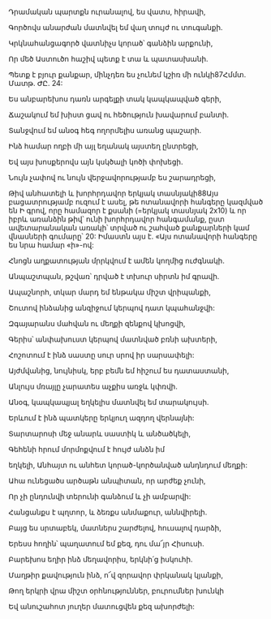 Դրամական պարտքն ուրանալով, ես վատս, հիրավի,


Գործովս անարժան մատնվել եմ վաղ տույժ ու տուգանքի.


Կրկնահանցագործ վատնիչս կորած՝ գանձին արքունի,


Որ մեծ Աստուծո հաշիվ պետք է տա և պատասխանի.


Պետք է բյուր քանքար, մինչդեռ ես չունեմ կշիռ մի ունկի87Հմմտ. Մատթ. ԺԸ. 24:


Ես անբարեխոս դառն արգելքի տակ կապկապված գերի,


Ճաշակում եմ խիստ ցավ ու հեծություն խավարում բանտի.


Տանջվում եմ անօգ հեգ ողորմելիս առանց պաշարի.


Ինձ համար ողբի մի այլ եղանակ այստեղ ընտրեցի,


Եվ այս խոսքերովս այն կսկծալի կոծի փոխեցի.


Նույն չափով ու նույն վերջավորությամբ ես շարադրեցի,


Թիվ անհատելի և խորհրդավոր երկյակ տասնյակի88Այս բացատրությամբ ուզում է ասել, թե ոտանավորի հանգերը կազմված են Ի գրով, որը համազոր է քսանի (=երկյակ տասնյակ 2x10) և որ իբրև առանձին թիվ՝ ունի խորհրդավոր հանգամանք, ըստ ավետարանական առակի՝ տրված ու շահված քանքարների կամ վնասների գումարը՝ 20: Իմաստն այս է. «Այս ոտանավորի հանգերը ես նրա համար «ի»-ով:


Հնոցն աղքատության մրրկվում է ամեն կողմից ուժգնակի.


Անպաշտպան, թշվառ՝ դրված է տխուր սիրտն իմ գրավի.


Ապաշնորհ, տկար մարդ եմ ենթակա միշտ վրիպանքի,


Շուտով ինձանից անզիջում կերպով դատ կպահանջվի:


Զգայարանս մահվան ու մեղքի զենքով կխոցվի,


Գերիս՝ անփախուստ կերպով մատնված բռնի ախտերի,


Հոշոտում է ինձ սաստը սուր սրով իր սարսափելի:


Այժմվանից, նույնիսկ, երբ բեմն եմ հիշում ես դատաստանի,


Անլույս մռայլը չարատես աչքիս առջև կփռվի.


Անօգ, կապկապյալ եղկելիս մատնվել եմ տարակույսի.


Երևում է ինձ պատկերը երկյուղ ազդող վերնայնի:


Տարտարոսի մեջ անարև սաստիկ և անծածկելի,


Գեհենի հրում մորմոքվում է հույժ անձն իմ


եղկելի, Անհայտ ու անհետ կորած-կործանված անդնդում մեղքի:


Ահա ունեցածս արծաթն անպիտան, որ արժեք չունի,


Որ չի ընդունվի տերունի գանձում և չի ամբարվի:


Հանցանքս է պղտոր, և ձեռքս անմաքուր, աննվիրելի.


Բայց ես սրտաբեկ, մատներս շարժելով, հուսալով դարձի,


Երեսս հողին՝ պաղատում եմ քեզ, դու մա՜յր Հիսուսի.


Բարեխոս եղիր ինձ մեղավորիս, երկնի՛ց իսկուհի.


Մաղթիր քավություն ինձ, ո՜վ զորավոր փրկանակ կյանքի,


Թող երկրի վրա միշտ օրհնություններ, բուրումներ խունկի


Եվ անուշահոտ յուղեր մատուցվեն քեզ ախորժելի: